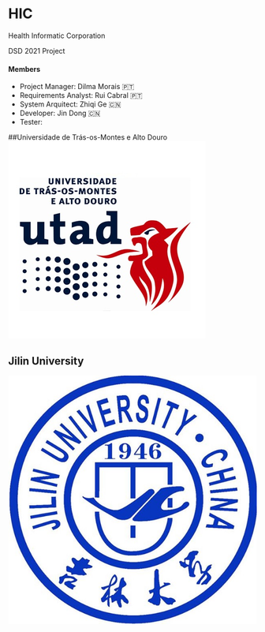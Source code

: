 # HIC
Health Informatic Corporation

DSD 2021 Project  

#### Members
* Project Manager: Dilma Morais :portugal:
* Requirements Analyst: Rui Cabral :portugal:
* System Arquitect: Zhiqi Ge  :cn:
* Developer: Jin Dong  :cn:
* Tester:   

##Universidade de Trás-os-Montes e Alto Douro  
![](Images/utad.jpg)
## Jilin University  
![](Images/Jilin%20University.jpg)

